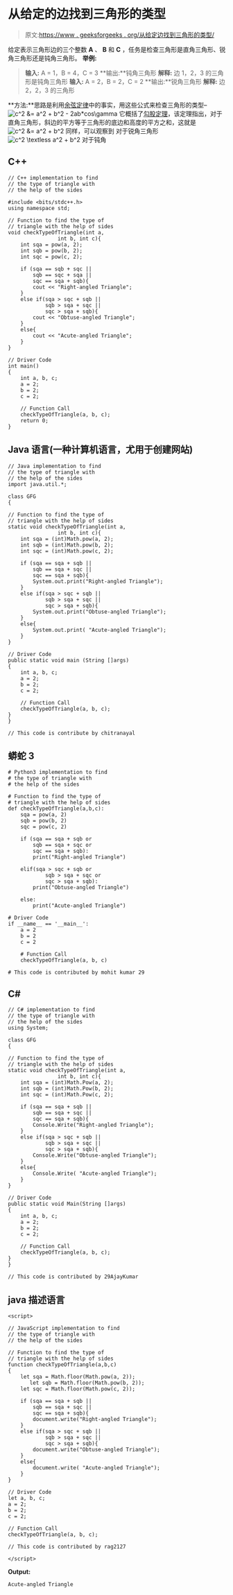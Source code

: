 # 从给定的边找到三角形的类型

> 原文:[https://www . geeksforgeeks . org/从给定边找到三角形的类型/](https://www.geeksforgeeks.org/find-the-type-of-triangle-from-the-given-sides/)

给定表示三角形边的三个整数 **A** 、 **B** 和 **C** ，任务是检查三角形是直角三角形、锐角三角形还是钝角三角形。
**举例:**

> **输入:** A = 1，B = 4，C = 3
> **输出:**钝角三角形
> **解释:**
> 边 1，2，3 的三角形是钝角三角形
> **输入:** A = 2，B = 2，C = 2
> **输出:**锐角三角形
> **解释:**
> 边 2，2，3 的三角形

**方法:**思路是利用[余弦定律](https://en.wikipedia.org/wiki/Law_of_cosines)中的事实，用这些公式来检查三角形的类型–
![c^2 &= a^2 + b^2 - 2*a*b*cos\gamma    ](img/79cb42881955170820c0e7c2ef9fa773.png "Rendered by QuickLaTeX.com")
它概括了[勾股定理](https://en.wikipedia.org/wiki/Pythagorean_theorem)，该定理指出，对于直角三角形，斜边的平方等于三角形的底边和高度的平方之和，这就是![c^2 &= a^2 + b^2    ](img/469e1baa030f595cbd468d6fc65b12f3.png "Rendered by QuickLaTeX.com")
同样，可以观察到
对于锐角三角形
![c^2 \textless a^2 + b^2    ](img/58038bc16938268cf118c9eea07fe04a.png "Rendered by QuickLaTeX.com")
对于钝角

## C++

```
// C++ implementation to find
// the type of triangle with
// the help of the sides

#include <bits/stdc++.h>
using namespace std;

// Function to find the type of
// triangle with the help of sides
void checkTypeOfTriangle(int a,
                int b, int c){
    int sqa = pow(a, 2);
    int sqb = pow(b, 2);
    int sqc = pow(c, 2);

    if (sqa == sqb + sqc ||
        sqb == sqc + sqa ||
        sqc == sqa + sqb){
        cout << "Right-angled Triangle";
    }
    else if(sqa > sqc + sqb ||
            sqb > sqa + sqc ||
            sqc > sqa + sqb){
        cout << "Obtuse-angled Triangle";
    }
    else{
        cout << "Acute-angled Triangle";
    }
}

// Driver Code
int main()
{
    int a, b, c;
    a = 2;
    b = 2;
    c = 2;

    // Function Call
    checkTypeOfTriangle(a, b, c);
    return 0;
}
```

## Java 语言(一种计算机语言，尤用于创建网站)

```
// Java implementation to find
// the type of triangle with
// the help of the sides
import java.util.*;

class GFG
{

// Function to find the type of
// triangle with the help of sides
static void checkTypeOfTriangle(int a,
                int b, int c){
    int sqa = (int)Math.pow(a, 2);
    int sqb = (int)Math.pow(b, 2);
    int sqc = (int)Math.pow(c, 2);

    if (sqa == sqa + sqb ||
        sqb == sqa + sqc ||
        sqc == sqa + sqb){
        System.out.print("Right-angled Triangle");
    }
    else if(sqa > sqc + sqb ||
            sqb > sqa + sqc ||
            sqc > sqa + sqb){
        System.out.print("Obtuse-angled Triangle");
    }
    else{
        System.out.print( "Acute-angled Triangle");
    }
}

// Driver Code
public static void main (String []args)
{
    int a, b, c;
    a = 2;
    b = 2;
    c = 2;

    // Function Call
    checkTypeOfTriangle(a, b, c);
}
}

// This code is contribute by chitranayal
```

## 蟒蛇 3

```
# Python3 implementation to find
# the type of triangle with
# the help of the sides

# Function to find the type of
# triangle with the help of sides
def checkTypeOfTriangle(a,b,c):
    sqa = pow(a, 2)
    sqb = pow(b, 2)
    sqc = pow(c, 2)

    if (sqa == sqa + sqb or
        sqb == sqa + sqc or
        sqc == sqa + sqb):
        print("Right-angled Triangle")

    elif(sqa > sqc + sqb or
            sqb > sqa + sqc or
            sqc > sqa + sqb):
        print("Obtuse-angled Triangle")

    else:
        print("Acute-angled Triangle")

# Driver Code
if __name__ == '__main__':
    a = 2
    b = 2
    c = 2

    # Function Call
    checkTypeOfTriangle(a, b, c)

# This code is contributed by mohit kumar 29
```

## C#

```
// C# implementation to find
// the type of triangle with
// the help of the sides
using System;

class GFG
{

// Function to find the type of
// triangle with the help of sides
static void checkTypeOfTriangle(int a,
                int b, int c){
    int sqa = (int)Math.Pow(a, 2);
    int sqb = (int)Math.Pow(b, 2);
    int sqc = (int)Math.Pow(c, 2);

    if (sqa == sqa + sqb ||
        sqb == sqa + sqc ||
        sqc == sqa + sqb){
        Console.Write("Right-angled Triangle");
    }
    else if(sqa > sqc + sqb ||
            sqb > sqa + sqc ||
            sqc > sqa + sqb){
        Console.Write("Obtuse-angled Triangle");
    }
    else{
        Console.Write( "Acute-angled Triangle");
    }
}

// Driver Code
public static void Main(String []args)
{
    int a, b, c;
    a = 2;
    b = 2;
    c = 2;

    // Function Call
    checkTypeOfTriangle(a, b, c);
}
}

// This code is contributed by 29AjayKumar
```

## java 描述语言

```
<script>

// JavaScript implementation to find
// the type of triangle with
// the help of the sides

// Function to find the type of
// triangle with the help of sides
function checkTypeOfTriangle(a,b,c)
{
    let sqa = Math.floor(Math.pow(a, 2));
       let sqb = Math.floor(Math.pow(b, 2));
    let sqc = Math.floor(Math.pow(c, 2));

    if (sqa == sqa + sqb ||
        sqb == sqa + sqc ||
        sqc == sqa + sqb){
        document.write("Right-angled Triangle");
    }
    else if(sqa > sqc + sqb ||
            sqb > sqa + sqc ||
            sqc > sqa + sqb){
        document.write("Obtuse-angled Triangle");
    }
    else{
        document.write( "Acute-angled Triangle");
    }
}

// Driver Code
let a, b, c;
a = 2;
b = 2;
c = 2;

// Function Call
checkTypeOfTriangle(a, b, c);

// This code is contributed by rag2127

</script>
```

**Output:** 

```
Acute-angled Triangle
```
